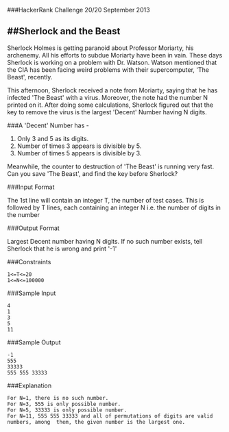 ###HackerRank Challenge 20/20 September 2013

##Sherlock and the Beast
------------------------

Sherlock Holmes is getting paranoid about Professor Moriarty, his archenemy. All his efforts to subdue Moriarty have been in vain. These days Sherlock is working on a problem with Dr. Watson. Watson mentioned that the CIA has been facing weird problems with their supercomputer, 'The Beast', recently.

This afternoon, Sherlock received a note from Moriarty, saying that he has infected 'The Beast' with a virus. Moreover, the note had the number N printed on it. After doing some calculations, Sherlock figured out that the key to remove the virus is the largest 'Decent' Number having N digits.

###A 'Decent' Number has -

1. Only 3 and 5 as its digits.
2. Number of times 3 appears is divisible by 5.
3. Number of times 5 appears is divisible by 3.

Meanwhile, the counter to destruction of 'The Beast' is running very fast. Can you save 'The Beast', and find the key before Sherlock?

###Input Format

The 1st line will contain an integer T, the number of test cases. This is followed by T lines, each containing an integer N i.e. the number of digits in the number 

###Output Format

Largest Decent number having N digits. If no such number exists, tell Sherlock that he is wrong and print '-1' 

###Constraints

	1<=T<=20
	1<=N<=100000


###Sample Input

	4
	1
	3
	5
	11

###Sample Output

	-1
	555
	33333
	555 555 33333

###Explanation

	For N=1, there is no such number. 
	For N=3, 555 is only possible number.
	For N=5, 33333 is only possible number.
	For N=11, 555 555 33333 and all of permutations of digits are valid numbers, among 	them, the given number is the largest one.